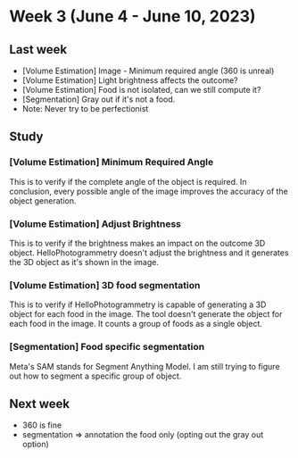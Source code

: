 # Week 3 (June 4 - June 10, 2023)

## Last week

- [Volume Estimation] Image - Minimum required angle (360 is unreal)
- [Volume Estimation] Light brightness affects the outcome?
- [Volume Estimation] Food is not isolated, can we still compute it?
- [Segmentation] Gray out if it's not a food.
- Note: Never try to be perfectionist

## Study

### [Volume Estimation] Minimum Required Angle

This is to verify if the complete angle of the object is required. In conclusion, every possible angle of the image improves the accuracy of the object generation. 

### [Volume Estimation] Adjust Brightness 

This is to verify if the brightness makes an impact on the outcome 3D object. HelloPhotogrammetry doesn't adjust the brightness and it generates the 3D object as it's shown in the image. 

### [Volume Estimation] 3D food segmentation

This is to verify if HelloPhotogrammetry is capable of generating a 3D object for each food in the image. The tool doesn't generate the object for each food in the image. It counts a group of foods as a single object.

### [Segmentation] Food specific segmentation

Meta's SAM stands for Segment Anything Model. I am still trying to figure out how to segment a specific group of object.

## Next week

- 360 is fine
- segmentation => annotation the food only (opting out the gray out option)
